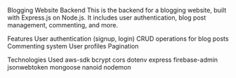 Blogging Website Backend
This is the backend for a blogging website, built with Express.js on Node.js. It includes user authentication, blog post management, commenting, and more.

Features
User authentication (signup, login)
CRUD operations for blog posts
Commenting system
User profiles
Pagination

Technologies Used
    aws-sdk
    bcrypt
    cors
    dotenv
    express
    firebase-admin
    jsonwebtoken
    mongoose
    nanoid
    nodemon

